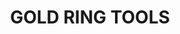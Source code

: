 ---
title: "GOLD RING TOOLS"
backgroundImage  : "/images/diebold-img/gold-ring-tool-holders.jpg"
---